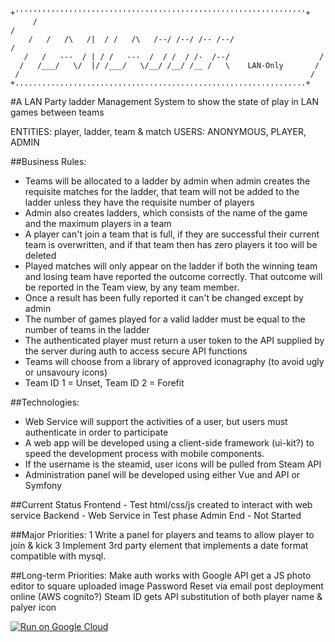~~~
      +'''''''''''''''''''''''''''''''''''''''''''''''''''''''''''''''''+
     /                                                                 /
    /   /   /\   /|  / /   /\   /--/ /--/ /-- /--/                    /
   /   /   ---  / | / /   ---  /  / /  / /-  /--/                    /
  /   /___/   \/  |/ /___/   \/__/ /__/ /__ /   \    LAN-Only       /
 /                                                                 /
+.................................................................+
~~~


#A LAN Party ladder Management System to show the state of play in LAN games between teams

ENTITIES: player, ladder, team & match
USERS: ANONYMOUS, PLAYER, ADMIN

##Business Rules:
* Teams will be allocated to a ladder by admin when admin creates the requisite matches for the ladder, that team will not be added to the ladder unless they have the requisite number of players
* Admin also creates ladders, which consists of the name of the game and the maximum players in a team
* A player can't join a team that is full, if they are successful their current team is overwritten, and if that team then has zero players it too will be deleted
* Played matches will only appear on the ladder if both the winning team and losing team have reported the outcome correctly. That outcome will be reported in the Team view, by any team member.
* Once a result has been fully reported it can't be changed except by admin
* The number of games played for a valid ladder must be equal to the number of teams in the ladder
* The authenticated player must return a user token to the API supplied by the server during auth to access secure API functions
* Teams will choose from a library of approved iconagraphy (to avoid ugly or unsavoury icons)  
* Team ID 1 = Unset, Team ID 2 = Forefit

##Technologies:
* Web Service will support the activities of a user, but users must authenticate in order to participate
* A web app will be developed using a client-side framework (ui-kit?) to speed the development process with mobile components.
* If the username is the steamid, user icons will be pulled from Steam API
* Administration panel will be developed using either Vue and API or Symfony

##Current Status
 Frontend - Test html/css/js created to interact with web service
 Backend - Web Service in Test phase
 Admin End - Not Started

##Major Priorities:
 1 Write a panel for players and teams to allow player to join & kick
 3 Implement 3rd party element that implements a date format compatible with mysql.

##Long-term Priorities:
 Make auth works with Google API
 get a JS photo editor to square uploaded image
 Password Reset via email post deployment online (AWS cognito?)
 Steam ID gets API substitution of both player name & palyer icon 

[![Run on Google Cloud](https://storage.googleapis.com/cloudrun/button.svg)](https://console.cloud.google.com/cloudshell/editor?shellonly=true&cloudshell_image=gcr.io/cloudrun/button&cloudshell_git_repo=https://github.com/jptafe/LANLadder)

